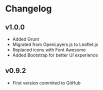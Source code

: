 # Changelog

## v1.0.0

- Added Grunt
- Migrated from OpenLayers.js to Leaflet.js
- Replaced icons with Font Awesome
- Added Bootstrap for better UI experience

## v0.9.2

* First version commited to GitHub
